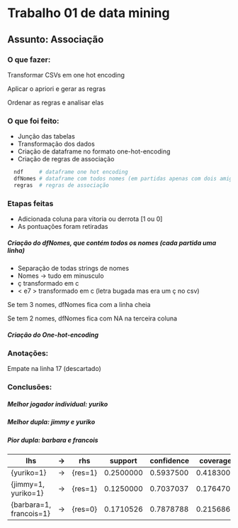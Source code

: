 # Trabalho 01 de data mining

## Assunto: Associação


### O que fazer:
Transformar CSVs em one hot encoding

Aplicar o apriori e gerar as regras

Ordenar as regras e analisar elas


### O que foi feito:
* Junção das tabelas
* Transformação dos dados
* Criação de dataframe no formato one-hot-encoding
* Criação de regras de associação


~~~R
  ndf     # dataframe one hot encoding
  dfNomes # dataframe com todos nomes (em partidas apenas com dois amigos a terceira coluna é NA)
  regras  # regras de associação
~~~

### Etapas feitas
* Adicionada coluna para vitoria ou derrota [1 ou 0]
* As pontuações foram retiradas

##### Criação do dfNomes, que contém todos os nomes (cada partida uma linha)
* Separação de todas strings de nomes
* Nomes -> tudo em minusculo
* ç transformado em c
* < e7 > transformado em c (letra bugada mas era um ç no csv)

Se tem 3 nomes, dfNomes fica com a linha cheia

Se tem 2 nomes, dfNomes fica com NA na terceira coluna

##### Criação do One-hot-encoding

### Anotações:
Empate na linha 17 (descartado)


### Conclusões:

##### Melhor jogador individual: yuriko

##### Melhor dupla: jimmy e yuriko

##### Pior dupla: barbara e francois



| lhs                     | -> | rhs      | support   | confidence | coverage  | lift      |
|-------------------------|----|----------|-----------|------------|-----------|-----------|
| {yuriko=1}              | -> | {res=1}  | 0.2500000 | 0.5937500  | 0.4183007 | 1.297768  |
| {jimmy=1, yuriko=1}     | -> | {res=1}  | 0.1250000 | 0.7037037  | 0.1764706 | 1.538095  |
| {barbara=1, francois=1} | -> | {res=0}  | 0.1710526 | 0.7878788  | 0.2156863 | 1.4523549 |

